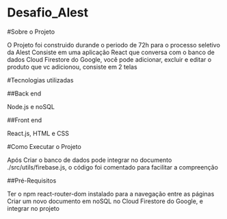 # Desafio_Alest

#Sobre o Projeto

O Projeto foi construido durande o periodo de 72h para o processo seletivo da Alest
Consiste em uma aplicação React que conversa com o  banco de dados Cloud Firestore do Google, você pode adicionar, excluir e editar o produto que vc adicionou, consiste em 2 telas 

#Tecnologias utilizadas

##Back end

Node.js e
noSQL

##Front end

React.js, 
HTML e 
CSS

#Como Executar o Projeto

Após Criar o banco de dados pode integrar no documento ./src/utils/firebase.js, o código foi comentado para facilitar a compreenção

##Pré-Requisitos

Ter o npm react-router-dom instalado para a navegação entre as páginas
Criar um novo documento em noSQL no Cloud Firestore do Google, e integrar no projeto
